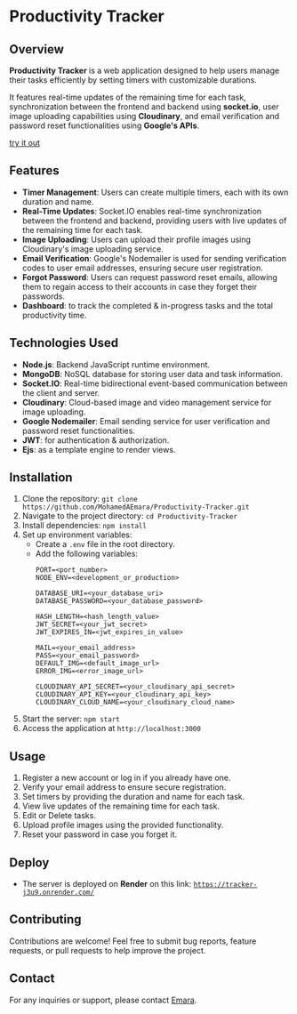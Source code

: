 # Productivity Tracker

## Overview

**Productivity Tracker** is a web application designed to help users manage their tasks efficiently by setting timers with customizable durations.

 It features real-time updates of the remaining time for each task, synchronization between the frontend and backend using **socket.io**, user image uploading capabilities using **Cloudinary**, and email verification and password reset functionalities using **Google's APIs**.

 [try it out](https://tracker-j3u9.onrender.com/)

## Features

- **Timer Management**: Users can create multiple timers, each with its own duration and name.
- **Real-Time Updates**: Socket.IO enables real-time synchronization between the frontend and backend, providing users with live updates of the remaining time for each task.
- **Image Uploading**: Users can upload their profile images using Cloudinary's image uploading service.
- **Email Verification**: Google's Nodemailer is used for sending verification codes to user email addresses, ensuring secure user registration.
- **Forgot Password**: Users can request password reset emails, allowing them to regain access to their accounts in case they forget their passwords.
- **Dashboard**: to track the completed & in-progress tasks and the total productivity time.

## Technologies Used

- **Node.js**: Backend JavaScript runtime environment.
- **MongoDB**: NoSQL database for storing user data and task information.
- **Socket.IO**: Real-time bidirectional event-based communication between the client and server.
- **Cloudinary**: Cloud-based image and video management service for image uploading.
- **Google Nodemailer**: Email sending service for user verification and password reset functionalities.
- **JWT**: for authentication & authorization.
- **Ejs**: as a template engine to render views.

## Installation

1. Clone the repository: `git clone https://github.com/MohamedAEmara/Productivity-Tracker.git`
2. Navigate to the project directory: `cd Productivity-Tracker`
3. Install dependencies: `npm install`
4. Set up environment variables:
   - Create a `.env` file in the root directory.
   - Add the following variables:
     ```
     PORT=<port_number>
     NODE_ENV=<development_or_production>

     DATABASE_URI=<your_database_uri>
     DATABASE_PASSWORD=<your_database_password>

     HASH_LENGTH=<hash_length_value>
     JWT_SECRET=<your_jwt_secret>
     JWT_EXPIRES_IN=<jwt_expires_in_value>

     MAIL=<your_email_address>
     PASS=<your_email_password>
     DEFAULT_IMG=<default_image_url>
     ERROR_IMG=<error_image_url>

     CLOUDINARY_API_SECRET=<your_cloudinary_api_secret>
     CLOUDINARY_API_KEY=<your_cloudinary_api_key>
     CLOUDINARY_CLOUD_NAME=<your_cloudinary_cloud_name>
     ```
5. Start the server: `npm start`
6. Access the application at `http://localhost:3000`

## Usage

1. Register a new account or log in if you already have one.
2. Verify your email address to ensure secure registration.
3. Set timers by providing the duration and name for each task.
4. View live updates of the remaining time for each task.
7. Edit or Delete tasks.
5. Upload profile images using the provided functionality.
6. Reset your password in case you forget it.


## Deploy

- The server is deployed on **Render** on this link: [`https://tracker-j3u9.onrender.com/`](https://tracker-j3u9.onrender.com/)
## Contributing

Contributions are welcome! Feel free to submit bug reports, feature requests, or pull requests to help improve the project.


## Contact

For any inquiries or support, please contact [Emara](mailto:mohamedemarax@gmail.com).

